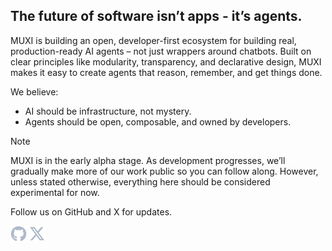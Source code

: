 ## The future of software isn’t apps - it’s agents.

MUXI is building an open, developer-first ecosystem for building real, production-ready AI agents – not just wrappers around chatbots. Built on clear principles like modularity, transparency, and declarative design, MUXI makes it easy to create agents that reason, remember, and get things done.

We believe:

- AI should be infrastructure, not mystery.
- Agents should be open, composable, and owned by developers.

> [!NOTE]
> MUXI is in the early alpha stage. As development progresses, we’ll gradually make more of our work public so you can follow along. However, unless stated otherwise, everything here should be considered experimental for now.

Follow us on GitHub and X for updates.

<a href="https://github.com/muxi-ai"><img height="25" src="./icons/github.svg" alt="MUXI on GitHub" title="MUXI on GitHub"></a>
<a href="https://twitter.com/muxi_ai"><img height="25" src="./icons/x.svg" alt="MUXI on X/Twitter" title="MUXI on X/Twitter"></a>
